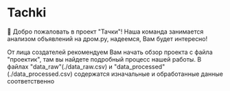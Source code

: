# Tachki
👋 Добро пожаловать в проект "Тачки"! Наша команда занимается анализом объявлений на дром.ру, надеемся, Вам будет интересно!

От лица создателей рекомендуем Вам начать обзор проекта с файла "проектик", там вы найдете подробный процесс нашей работы.
В файлах "data_raw"(./data_raw.csv) и "data_processed"(./data_processed.csv) содержатся изначальные и обработанные данные соответственно
